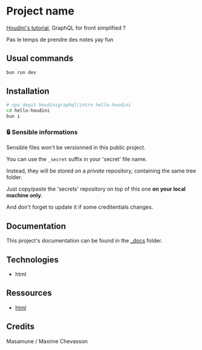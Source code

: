 # Project name

[Houdini's tutorial](https://houdinigraphql.com/intro), GraphQL for front simplified ?

Pas le temps de prendre des notes yay fun

## Usual commands

```bash
bun run dev
```

## Installation

```bash
# npx degit houdinigraphql/intro hello-houdini
cd hello-houdini
bun i
```

### 🔒️ Sensible informations

Sensible files won't be versionned in this public project.

You can use the `_secret` suffix in your 'secret' file name.

Instead, they will be stored on a *private* repository, containing the same tree folder.

Just copy/paste the 'secrets' repository on top of this one **on your local machine only**.

And don't forget to update it if some creditentials changes.

## Documentation

This project's documentation can be found in the [_docs](./_docs/) folder.

## Technologies

- html

## Ressources

- [html](https://developer.mozilla.org/fr/docs/Web/HTML)

## Credits

Masamune / Maxime Chevasson
